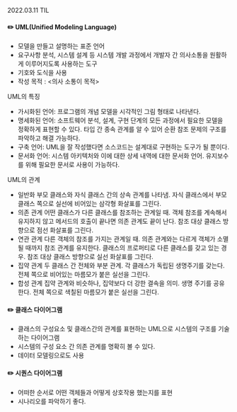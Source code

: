 2022.03.11 TIL

#### ✏️ UML(Unified Modeling Language)
- 모델을 만들고 설명하는 표준 언어
- 요구사항 분석, 시스템 설계 등 시스템 개발 과정에서 개발자 간 의사소통을 원활하게 이루어지도록 사용하는 도구
- 기호와 도식을 사용
- 작성 목적 : <의사 소통이 목적>

UML의 특징
- 가시화된 언어: 프로그램의  개념 모델을 시각적인 그림 형태로 나타낸다.
- 명세화된 언어: 소프트웨어 분석, 설계, 구현 단계의 모든 과정에서 필요한 모델을 정확하게 표현할 수 있다. 타입 간 종속 관계를 알 수 있어 순환 참조 문제의 구조를 파악하고 해결 가능하다.
- 구축 언어: UML을 잘 작성했다면 소스코드는 설계대로 구현하는 도구가 될 뿐이다.
- 문서화 언어: 시스템 아키텍처와 이에 대한 상세 내역에 대한 문서화 언어. 유지보수를 위해 필요한 문서로 사용이 가능하다.

UML의 관계
- 일반화
    부모 클래스와 자식 클래스 간의 상속 관계를 나타냄. 자식 클래스에서 부모 클래스 쪽으로 실선에 비어있는 삼각형 화살표를 그린다.
- 의존 관계
    어떤 클래스가 다른 클래스를 참조하는 관계일 때. 객체 참조를 계속해서 유지하지 않고 메서드의 호출이 끝나면 의존 관계도 끝이 난다. 참조 대상 클래스 방향으로 점선 화살표를 그린다.
- 연관 관계
    다른 객체의 참조를 가지는 관계일 때. 의존 관계와는 다르게 객체가 소멸될 때까지 참조 관계를 유지한다. 클래스의 프로퍼티로 다른 클래스를 갖고 있는 경우. 참조 대상 클래스 방향으로 실선 화살표를 그린다.
- 집약 관계
    두 클래스 간 전체와 부분 관계. 각 클래스가 독립된 생명주기를 갖는다. 전체 쪽으로 비어있는 마름모가 붙은 실선을 그린다.
- 합성 관계
    집약 관계와 비슷하나, 집약보다 더 강한 결속을 의미. 생명 주기를 공유한다. 전체 쪽으로 색칠된 마름모가 붙은 실선을 그린다.
#### ✏️ 클래스 다이어그램
- 클래스의 구성요소 및 클래스간의 관계를 표현하는 UML으로 시스템의 구조를 기술하는 다이어그램
- 시스템의 구성 요소 간 의존 관계를 명확히 볼 수 있다.
- 데이터 모델링으로도 사용

#### ✏️ 시퀀스 다이어그램
- 어떠한 순서로 어떤 객체들과 어떻게 상호작용 했는지를 표현
- 시나리오를 파악하기 좋다.